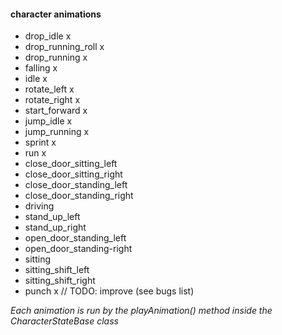 #### character animations

- drop_idle x
- drop_running_roll x
- drop_running x 
- falling x
- idle x 
- rotate_left x
- rotate_right x
- start_forward x
- jump_idle x
- jump_running x
- sprint x
- run x
- close_door_sitting_left
- close_door_sitting_right
- close_door_standing_left
- close_door_standing_right
- driving
- stand_up_left
- stand_up_right
- open_door_standing_left
- open_door_standing-right
- sitting
- sitting_shift_left
- sitting_shift_right
- punch x // TODO: improve (see bugs list)

*Each animation is run by the playAnimation() method inside the CharacterStateBase class*
